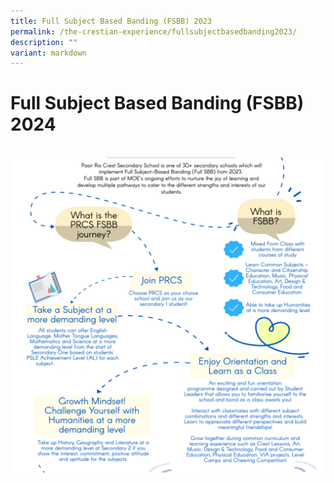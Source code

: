 ```yaml
---
title: Full Subject Based Banding (FSBB) 2023
permalink: /the-crestian-experience/fullsubjectbasedbanding2023/
description: ""
variant: markdown
---
```

<h1>Full Subject Based Banding (FSBB) 2024</h1>
<br>
<img src="/images/FSBB2.png" alt="FSBB2">